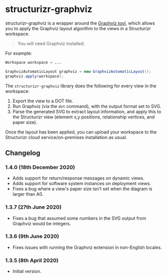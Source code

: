 # structurizr-graphviz

structurizr-graphviz is a wrapper around the [Graphviz tool](http://www.graphviz.org), which allows you to apply the Graphviz layout algorithm to the views in a Structurizr workspace.

> You will need Graphviz installed.

For example:

```java
Workspace workspace = ...

GraphvizAutomaticLayout graphviz = new GraphvizAutomaticLayout();
graphviz.apply(workspace);
```

The ```structurizr-graphviz``` library does the following for every view in the workspace:

1. Export the view to a DOT file.
2. Run Graphviz (via the ```dot``` command), with the output format set to SVG.
3. Parse the generated SVG to extract layout information, and apply this to the Structurizr view (element x,y positions, relationship vertices, and paper size).

Once the layout has been applied, you can upload your workspace to the Structurizr cloud service/on-premises installation as usual.

## Changelog

### 1.4.0 (18th December 2020)

- Adds support for return/response messages on dynamic views.
- Adds support for software system instances on deployment views.
- Fixes a bug where a view's paper size isn't set when the diagram is larger than A0.

### 1.3.7 (27th June 2020)

- Fixes a bug that assumed some numbers in the SVG output from Graphviz would be integers.

### 1.3.6 (9th June 2020)

- Fixes issues with running the Graphviz extension in non-English locales.

### 1.3.5 (8th April 2020)

- Initial version.

